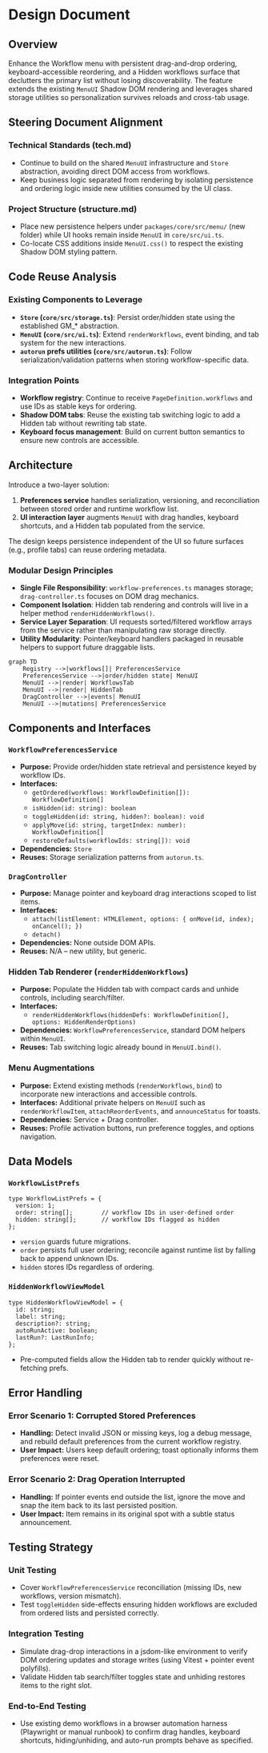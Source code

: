 # Design Document

## Overview

Enhance the Workflow menu with persistent drag-and-drop ordering, keyboard-accessible reordering, and a Hidden workflows surface that declutters the primary list without losing discoverability. The feature extends the existing `MenuUI` Shadow DOM rendering and leverages shared storage utilities so personalization survives reloads and cross-tab usage.

## Steering Document Alignment

### Technical Standards (tech.md)
- Continue to build on the shared `MenuUI` infrastructure and `Store` abstraction, avoiding direct DOM access from workflows.
- Keep business logic separated from rendering by isolating persistence and ordering logic inside new utilities consumed by the UI class.

### Project Structure (structure.md)
- Place new persistence helpers under `packages/core/src/menu/` (new folder) while UI hooks remain inside `MenuUI` in `core/src/ui.ts`.
- Co-locate CSS additions inside `MenuUI.css()` to respect the existing Shadow DOM styling pattern.

## Code Reuse Analysis

### Existing Components to Leverage
- **`Store` (`core/src/storage.ts`)**: Persist order/hidden state using the established GM_* abstraction.
- **`MenuUI` (`core/src/ui.ts`)**: Extend `renderWorkflows`, event binding, and tab system for the new interactions.
- **`autorun` prefs utilities (`core/src/autorun.ts`)**: Follow serialization/validation patterns when storing workflow-specific data.

### Integration Points
- **Workflow registry**: Continue to receive `PageDefinition.workflows` and use IDs as stable keys for ordering.
- **Shadow DOM tabs**: Reuse the existing tab switching logic to add a Hidden tab without rewriting tab state.
- **Keyboard focus management**: Build on current button semantics to ensure new controls are accessible.

## Architecture

Introduce a two-layer solution:
1. **Preferences service** handles serialization, versioning, and reconciliation between stored order and runtime workflow list.
2. **UI interaction layer** augments `MenuUI` with drag handles, keyboard shortcuts, and a Hidden tab populated from the service.

The design keeps persistence independent of the UI so future surfaces (e.g., profile tabs) can reuse ordering metadata.

### Modular Design Principles
- **Single File Responsibility**: `workflow-preferences.ts` manages storage; `drag-controller.ts` focuses on DOM drag mechanics.
- **Component Isolation**: Hidden tab rendering and controls will live in a helper method `renderHiddenWorkflows()`.
- **Service Layer Separation**: UI requests sorted/filtered workflow arrays from the service rather than manipulating raw storage directly.
- **Utility Modularity**: Pointer/keyboard handlers packaged in reusable helpers to support future draggable lists.

```mermaid
graph TD
    Registry -->|workflows[]| PreferencesService
    PreferencesService -->|order/hidden state| MenuUI
    MenuUI -->|render| WorkflowsTab
    MenuUI -->|render| HiddenTab
    DragController -->|events| MenuUI
    MenuUI -->|mutations| PreferencesService
```

## Components and Interfaces

### `WorkflowPreferencesService`
- **Purpose:** Provide order/hidden state retrieval and persistence keyed by workflow IDs.
- **Interfaces:**
  - `getOrdered(workflows: WorkflowDefinition[]): WorkflowDefinition[]`
  - `isHidden(id: string): boolean`
  - `toggleHidden(id: string, hidden?: boolean): void`
  - `applyMove(id: string, targetIndex: number): WorkflowDefinition[]`
  - `restoreDefaults(workflowIds: string[]): void`
- **Dependencies:** `Store`
- **Reuses:** Storage serialization patterns from `autorun.ts`.

### `DragController`
- **Purpose:** Manage pointer and keyboard drag interactions scoped to list items.
- **Interfaces:**
  - `attach(listElement: HTMLElement, options: { onMove(id, index); onCancel(); })`
  - `detach()`
- **Dependencies:** None outside DOM APIs.
- **Reuses:** N/A – new utility, but generic.

### Hidden Tab Renderer (`renderHiddenWorkflows`)
- **Purpose:** Populate the Hidden tab with compact cards and unhide controls, including search/filter.
- **Interfaces:**
  - `renderHiddenWorkflows(hiddenDefs: WorkflowDefinition[], options: HiddenRenderOptions)`
- **Dependencies:** `WorkflowPreferencesService`, standard DOM helpers within `MenuUI`.
- **Reuses:** Tab switching logic already bound in `MenuUI.bind()`.

### Menu Augmentations
- **Purpose:** Extend existing methods (`renderWorkflows`, `bind`) to incorporate new interactions and accessible controls.
- **Interfaces:** Additional private helpers on `MenuUI` such as `renderWorkflowItem`, `attachReorderEvents`, and `announceStatus` for toasts.
- **Dependencies:** Service + Drag controller.
- **Reuses:** Profile activation buttons, run preference toggles, and options navigation.

## Data Models

### `WorkflowListPrefs`
```
type WorkflowListPrefs = {
  version: 1;
  order: string[];        // workflow IDs in user-defined order
  hidden: string[];       // workflow IDs flagged as hidden
};
```
- `version` guards future migrations.
- `order` persists full user ordering; reconcile against runtime list by falling back to append unknown IDs.
- `hidden` stores IDs regardless of ordering.

### `HiddenWorkflowViewModel`
```
type HiddenWorkflowViewModel = {
  id: string;
  label: string;
  description?: string;
  autoRunActive: boolean;
  lastRun?: LastRunInfo;
};
```
- Pre-computed fields allow the Hidden tab to render quickly without re-fetching prefs.

## Error Handling

### Error Scenario 1: Corrupted Stored Preferences
- **Handling:** Detect invalid JSON or missing keys, log a debug message, and rebuild default preferences from the current workflow registry.
- **User Impact:** Users keep default ordering; toast optionally informs them preferences were reset.

### Error Scenario 2: Drag Operation Interrupted
- **Handling:** If pointer events end outside the list, ignore the move and snap the item back to its last persisted position.
- **User Impact:** Item remains in its original spot with a subtle status announcement.

## Testing Strategy

### Unit Testing
- Cover `WorkflowPreferencesService` reconciliation (missing IDs, new workflows, version mismatch).
- Test `toggleHidden` side-effects ensuring hidden workflows are excluded from ordered lists and persisted correctly.

### Integration Testing
- Simulate drag-drop interactions in a jsdom-like environment to verify DOM ordering updates and storage writes (using Vitest + pointer event polyfills).
- Validate Hidden tab search/filter toggles state and unhiding restores items to the right slot.

### End-to-End Testing
- Use existing demo workflows in a browser automation harness (Playwright or manual runbook) to confirm drag handles, keyboard shortcuts, hiding/unhiding, and auto-run prompts behave as specified.
